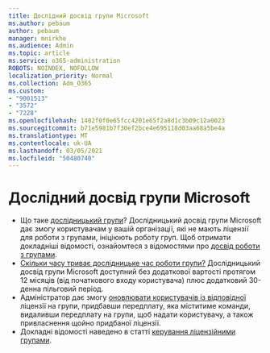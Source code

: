 ```yaml
---
title: Дослідний досвід групи Microsoft
ms.author: pebaum
author: pebaum
manager: mnirkhe
ms.audience: Admin
ms.topic: article
ms.service: o365-administration
ROBOTS: NOINDEX, NOFOLLOW
localization_priority: Normal
ms.collection: Adm_O365
ms.custom:
- "9001513"
- "3572"
- "7228"
ms.openlocfilehash: 1402f0f0e65fcc4201e65f2a8d1c3b09c12a0023
ms.sourcegitcommit: b71e5981b7f30ef2bce4e695118d03aa68a5be4a
ms.translationtype: MT
ms.contentlocale: uk-UA
ms.lasthandoff: 03/05/2021
ms.locfileid: "50480740"
---
```

# <a name="microsoft-teams-exploratory-experience"></a>Дослідний досвід групи Microsoft

- Що таке [дослідницький групи](https://docs.microsoft.com/microsoftteams/teams-exploratory)? Дослідницький досвід групи Microsoft дає змогу користувачам у вашій організації, які не мають ліцензії для роботи з групами, ініціюють роботу груп. Щоб отримати докладніші відомості, ознайомтеся з відомостями про [досвід роботи з групами](https://docs.microsoft.com/microsoftteams/teams-exploratory#whats-in-the-teams-exploratory-experience).
- [Скільки часу триває дослідницьке час роботи групи?](https://docs.microsoft.com/microsoftteams/teams-exploratory#how-long-does-the-teams-exploratory-experience-last) Дослідницький досвід групи Microsoft доступний без додаткової вартості протягом 12 місяців (від початкового входу користувача) плюс додатковий 30-денна пільговий період.
- Адміністратор дає змогу [оновлювати користувачів із відповідної](https://docs.microsoft.com/microsoftteams/teams-exploratory#upgrade-users-from-the-teams-exploratory-license) ліцензії на групи, придбавши передплату, яка міститиме команди, видаливши передплату на групи, щоб надати користувачу, а також привласнення щойно придбаної ліцензії.
- Докладні відомості наведено в статті [керування ліцензійними групами](https://docs.microsoft.com/microsoftteams/teams-exploratory).
